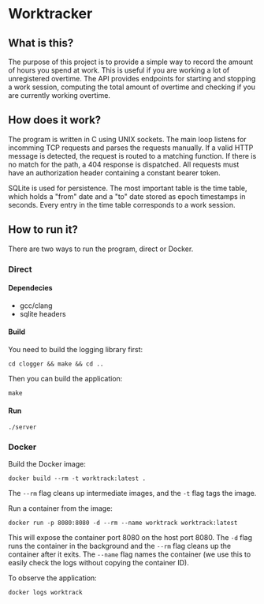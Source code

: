 # Worktracker

## What is this?
The purpose of this project is to provide a simple way to record the
amount of hours you spend at work. This is useful if you are working a
lot of unregistered overtime. The API provides endpoints for starting
and stopping a work session, computing the total amount of overtime
and checking if you are currently working overtime.


## How does it work?
The program is written in C using UNIX sockets. The main loop listens
for incomming TCP requests and parses the requests manually. If a
valid HTTP message is detected, the request is routed to a matching
function. If there is no match for the path, a 404 response is
dispatched. All requests must have an authorization header containing
a constant bearer token.

SQLite is used for persistence. The most important table is the time
table, which holds a "from" date and a "to" date stored as epoch
timestamps in seconds. Every entry in the time table corresponds to a
work session.


## How to run it?
There are two ways to run the program, direct or Docker.

### Direct
#### Dependecies
* gcc/clang
* sqlite headers

#### Build
You need to build the logging library first:

`cd clogger && make && cd ..`

Then you can build the application:

`make`

#### Run
`./server`

### Docker
Build the Docker image:

`docker build --rm -t worktrack:latest .`

The `--rm` flag cleans up intermediate images, and the `-t` flag tags the image.

Run a container from the image:

`docker run -p 8080:8080 -d --rm --name worktrack worktrack:latest`

This will expose the container port 8080 on the host port 8080. The `-d` flag runs the container in the background and the `--rm` flag cleans up the container after it exits. The `--name` flag names the container (we use this to easily check the logs without copying the container ID).

To observe the application:

`docker logs worktrack`
